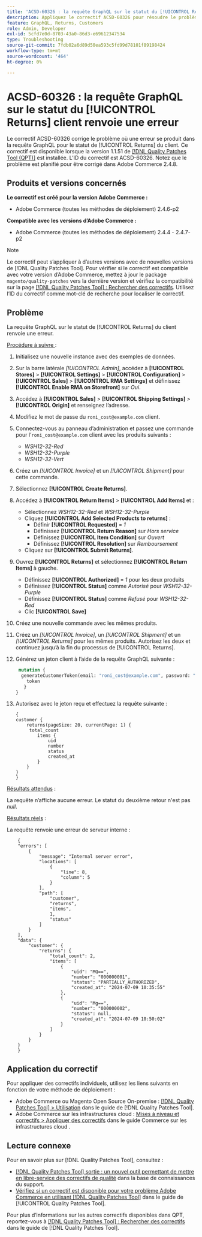 ```yaml
---
title: 'ACSD-60326 : la requête GraphQL sur le statut du [!UICONTROL Returns] client renvoie une erreur'
description: Appliquez le correctif ACSD-60326 pour résoudre le problème d’Adobe Commerce où une erreur se produit dans la requête GraphQL pour le statut de la [!UICONTROL Returns] client.
feature: GraphQL, Returns, Customers
role: Admin, Developer
exl-id: 5cfd7e0d-8703-43a0-86d3-e69612347534
type: Troubleshooting
source-git-commit: 7fdb02a6d89d50ea593c5fd99d78101f89198424
workflow-type: tm+mt
source-wordcount: '464'
ht-degree: 0%

---
```


# ACSD-60326 : la requête GraphQL sur le statut du [!UICONTROL Returns] client renvoie une erreur

Le correctif ACSD-60326 corrige le problème où une erreur se produit dans la requête GraphQL pour le statut de [!UICONTROL Returns] du client. Ce correctif est disponible lorsque la version 1.1.51 de [[!DNL Quality Patches Tool (QPT)]](https://experienceleague.adobe.com/en/docs/commerce-operations/tools/quality-patches-tool/quality-patches-tool-to-self-serve-quality-patches) est installée. L’ID du correctif est ACSD-60326. Notez que le problème est planifié pour être corrigé dans Adobe Commerce 2.4.8.

## Produits et versions concernés

**Le correctif est créé pour la version Adobe Commerce :**

* Adobe Commerce (toutes les méthodes de déploiement) 2.4.6-p2

**Compatible avec les versions d’Adobe Commerce :**

* Adobe Commerce (toutes les méthodes de déploiement) 2.4.4 - 2.4.7-p2

>[!NOTE]
>
>Le correctif peut s’appliquer à d’autres versions avec de nouvelles versions de [!DNL Quality Patches Tool]. Pour vérifier si le correctif est compatible avec votre version d’Adobe Commerce, mettez à jour le package `magento/quality-patches` vers la dernière version et vérifiez la compatibilité sur la page [[!DNL Quality Patches Tool] : Rechercher des correctifs](https://experienceleague.adobe.com/tools/commerce-quality-patches/index.html). Utilisez l’ID du correctif comme mot-clé de recherche pour localiser le correctif.

## Problème

La requête GraphQL sur le statut de [!UICONTROL Returns] du client renvoie une erreur.

<u>Procédure à suivre </u> :

1. Initialisez une nouvelle instance avec des exemples de données.
1. Sur la barre latérale *[!UICONTROL Admin]*, accédez à **[!UICONTROL Stores]** > **[!UICONTROL Settings]** > **[!UICONTROL Configuration]** > **[!UICONTROL Sales]** > **[!UICONTROL RMA Settings]** et définissez **[!UICONTROL Enable RMA on Storefront]** sur *Oui*.
1. Accédez à **[!UICONTROL Sales]** > **[!UICONTROL Shipping Settings]** > **[!UICONTROL Origin]** et renseignez l’adresse.
1. Modifiez le mot de passe du `roni_cost@example.com` client.
1. Connectez-vous au panneau d’administration et passez une commande pour l’`roni_cost@example.com` client avec les produits suivants :
   * *WSH12-32-Red*
   * *WSH12-32-Purple*
   * *WSH12-32-Vert*
1. Créez un *[!UICONTROL Invoice]* et un *[!UICONTROL Shipment]* pour cette commande.
1. Sélectionnez **[!UICONTROL Create Returns]**.
1. Accédez à **[!UICONTROL Return Items]** > **[!UICONTROL Add Items]** et :
   * Sélectionnez *WSH12-32-Red* et *WSH12-32-Purple*
   * Cliquez **[!UICONTROL Add Selected Products to returns]** :
      * Définir **[!UICONTROL Requested]** = *1*
      * Définissez **[!UICONTROL Return Reason]** sur *Hors service*
      * Définissez **[!UICONTROL Item Condition]** sur *Ouvert*
      * Définissez **[!UICONTROL Resolution]** sur *Remboursement*
   * Cliquez sur **[!UICONTROL Submit Returns]**.
1. Ouvrez **[!UICONTROL Returns]** et sélectionnez **[!UICONTROL Return Items]** à gauche.
   * Définissez **[!UICONTROL Authorized]** = *1* pour les deux produits
   * Définissez **[!UICONTROL Status]** comme *Autorisé* pour *WSH12-32-Purple*
   * Définissez **[!UICONTROL Status]** comme *Refusé* pour *WSH12-32-Red*
   * Clic **[!UICONTROL Save]**
1. Créez une nouvelle commande avec les mêmes produits.
1. Créez un *[!UICONTROL Invoice]*, un *[!UICONTROL Shipment]* et un *[!UICONTROL Returns]* pour les mêmes produits. Autorisez les deux et continuez jusqu’à la fin du processus de [!UICONTROL Returns].
1. Générez un jeton client à l’aide de la requête GraphQL suivante :

   ```GraphQL
    mutation {
     generateCustomerToken(email: "roni_cost@example.com", password: "password") {
       token
      }
   }
   ```

1. Autorisez avec le jeton reçu et effectuez la requête suivante :

   ```
   {
   customer {
       returns(pageSize: 20, currentPage: 1) {
        total_count
           items {
               uid
               number
               status
               created_at
           }
       }
   }
   }
   ```

<u>Résultats attendus</u> :

La requête n’affiche aucune erreur. Le statut du deuxième retour n&#39;est pas *null*.

<u>Résultats réels</u> :

La requête renvoie une erreur de serveur interne :

```
    {
    "errors": [
        {
            "message": "Internal server error",
            "locations": [
                {
                    "line": 8,
                    "column": 5
                }
            ],
            "path": [
                "customer",
                "returns",
                "items",
                1,
                "status"
            ]
        }
    ],
    "data": {
        "customer": {
            "returns": {
                "total_count": 2,
                "items": [
                    {
                        "uid": "MQ==",
                        "number": "000000001",
                        "status": "PARTIALLY_AUTHORIZED",
                        "created_at": "2024-07-09 10:35:55"
                    },
                    {
                        "uid": "Mg==",
                        "number": "000000002",
                        "status": null,
                        "created_at": "2024-07-09 10:50:02"
                    }
                ]
            }
        }
    }
    } 
```

## Application du correctif

Pour appliquer des correctifs individuels, utilisez les liens suivants en fonction de votre méthode de déploiement :

* Adobe Commerce ou Magento Open Source On-premise : [[!DNL Quality Patches Tool] > Utilisation](/help/tools/quality-patches-tool/usage.md) dans le guide de [!DNL Quality Patches Tool].
* Adobe Commerce sur les infrastructures cloud : [Mises à niveau et correctifs > Appliquer des correctifs](https://experienceleague.adobe.com/docs/commerce-cloud-service/user-guide/develop/upgrade/apply-patches.html) dans le guide Commerce sur les infrastructures cloud .

## Lecture connexe

Pour en savoir plus sur [!DNL Quality Patches Tool], consultez :

* [[!DNL Quality Patches Tool] sortie : un nouvel outil permettant de mettre en libre-service des correctifs de qualité](https://experienceleague.adobe.com/en/docs/commerce-operations/tools/quality-patches-tool/quality-patches-tool-to-self-serve-quality-patches) dans la base de connaissances du support.
* [Vérifiez si un correctif est disponible pour votre problème Adobe Commerce en utilisant [!DNL Quality Patches Tool]](/help/tools/quality-patches-tool/patches-available-in-qpt/check-patch-for-magento-issue-with-magento-quality-patches.md) dans le guide de [!UICONTROL Quality Patches Tool].

Pour plus d’informations sur les autres correctifs disponibles dans QPT, reportez-vous à [[!DNL Quality Patches Tool] : Rechercher des correctifs](https://experienceleague.adobe.com/tools/commerce-quality-patches/index.html) dans le guide de [!DNL Quality Patches Tool].
